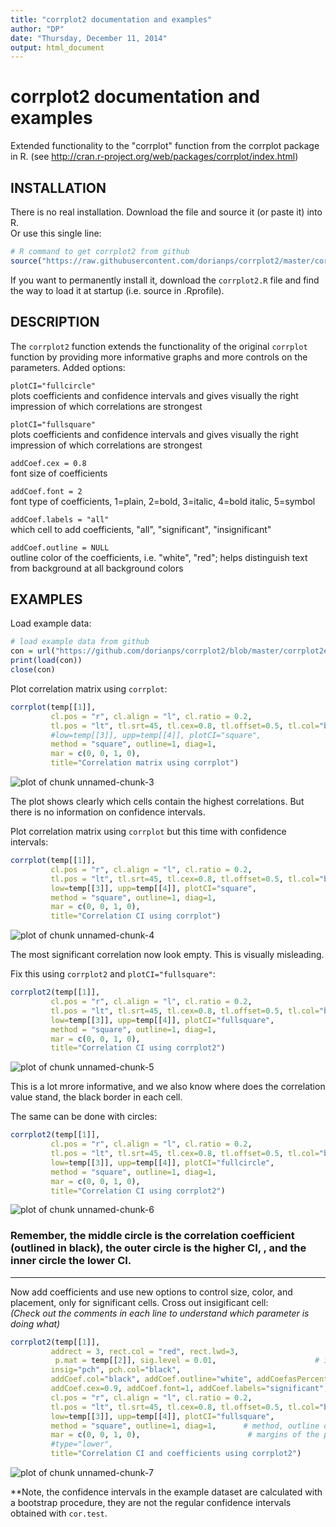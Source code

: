 ```yaml
---
title: "corrplot2 documentation and examples"
author: "DP"
date: "Thursday, December 11, 2014"
output: html_document
---
```

# corrplot2 documentation and examples
Extended functionality to the "corrplot" function from the corrplot package in R.
(see http://cran.r-project.org/web/packages/corrplot/index.html)  




## INSTALLATION  
There is no real installation. Download the file and source it (or paste it) into R.  
Or use this single line:

```r
# R command to get corrplot2 from github
source("https://raw.githubusercontent.com/dorianps/corrplot2/master/corrplot2.R")
```
If you want to permanently install it, download the `corrplot2.R` file and find the way to load it at startup (i.e. source in .Rprofile).




## DESCRIPTION  
The `corrplot2` function extends the functionality of the original `corrplot` function by providing more informative graphs and more controls on the parameters. Added options:  

`plotCI="fullcircle"`  
plots coefficients and confidence intervals and gives visually the right impression of which correlations are strongest  
  
`plotCI="fullsquare"`  
plots coefficients and confidence intervals and gives visually the right impression of which correlations are strongest  
  
`addCoef.cex = 0.8`  
font size of coefficients  

`addCoef.font = 2`  
font type of coefficients, 1=plain, 2=bold, 3=italic, 4=bold italic, 5=symbol  
  
`addCoef.labels = "all"`   
which cell to add coefficients, "all", "significant", "insignificant"  

`addCoef.outline = NULL`   
outline color of the coefficients, i.e. "white", "red"; helps distinguish text from background at all background colors  




## EXAMPLES  
Load example data:  

```r
# load example data from github
con = url("https://github.com/dorianps/corrplot2/blob/master/corrplot2example.Rdata?raw=true")
print(load(con))
close(con)
```


Plot correlation matrix using `corrplot`:   

```r
corrplot(temp[[1]], 
         cl.pos = "r", cl.align = "l", cl.ratio = 0.2,         
         tl.pos = "lt", tl.srt=45, tl.cex=0.8, tl.offset=0.5, tl.col="black",
         #low=temp[[3]], upp=temp[[4]], plotCI="square",
         method = "square", outline=1, diag=1,
         mar = c(0, 0, 1, 0),      
         title="Correlation matrix using corrplot")
```

![plot of chunk unnamed-chunk-3](figure/unnamed-chunk-3-1.png) 

The plot shows clearly which cells contain the highest correlations. But there is no information on confidence intervals.  
  
Plot correlation matrix using `corrplot` but this time with confidence intervals:   

```r
corrplot(temp[[1]], 
         cl.pos = "r", cl.align = "l", cl.ratio = 0.2,           
         tl.pos = "lt", tl.srt=45, tl.cex=0.8, tl.offset=0.5, tl.col="black",
         low=temp[[3]], upp=temp[[4]], plotCI="square",
         method = "square", outline=1, diag=1,
         mar = c(0, 0, 1, 0),        
         title="Correlation CI using corrplot")
```

![plot of chunk unnamed-chunk-4](figure/unnamed-chunk-4-1.png) 
  
The most significant correlation now look empty. This is visually misleading.  
  
Fix this using `corrplot2` and `plotCI="fullsquare"`:  
  

```r
corrplot2(temp[[1]], 
         cl.pos = "r", cl.align = "l", cl.ratio = 0.2,           
         tl.pos = "lt", tl.srt=45, tl.cex=0.8, tl.offset=0.5, tl.col="black",
         low=temp[[3]], upp=temp[[4]], plotCI="fullsquare",
         method = "square", outline=1, diag=1,
         mar = c(0, 0, 1, 0),        
         title="Correlation CI using corrplot2")
```

![plot of chunk unnamed-chunk-5](figure/unnamed-chunk-5-1.png) 
  
This is a lot mrore informative, and we also know where does the correlation value stand, the black border in each cell.  
  
The same can be done with circles:

```r
corrplot2(temp[[1]], 
         cl.pos = "r", cl.align = "l", cl.ratio = 0.2,           
         tl.pos = "lt", tl.srt=45, tl.cex=0.8, tl.offset=0.5, tl.col="black",
         low=temp[[3]], upp=temp[[4]], plotCI="fullcircle",
         method = "square", outline=1, diag=1,
         mar = c(0, 0, 1, 0),        
         title="Correlation CI using corrplot2")
```

![plot of chunk unnamed-chunk-6](figure/unnamed-chunk-6-1.png) 
  
  
###  Remember, the middle circle is the correlation coefficient (outlined in black), the outer circle is the higher CI, , and the inner circle the lower CI.
  
-------------------------------------------------------------------------------------  
  
Now add coefficients and use new options to control size, color, and placement, only for significant cells. Cross out insigificant cell:  
*(Check out the comments in each line to understand which parameter is doing what)*

```r
corrplot2(temp[[1]], 
         addrect = 3, rect.col = "red", rect.lwd=3,                        # rectangle around clusters if order="hclust"
          p.mat = temp[[2]], sig.level = 0.01,                      # insignificant crossouts
         insig="pch", pch.col="black",
         addCoef.col="black", addCoef.outline="white", addCoefasPercent=T, # add coefficients in plot
         addCoef.cex=0.9, addCoef.font=1, addCoef.labels="significant",    # other coefficient settings
         cl.pos = "r", cl.align = "l", cl.ratio = 0.2,                  # the settings of the legend on the side            
         tl.pos = "lt", tl.srt=45, tl.cex=0.8, tl.offset=0.5, tl.col="black",   # position and angle of variable names
         low=temp[[3]], upp=temp[[4]], plotCI="fullsquare",             # this is to create confidence interval graph
         method = "square", outline=1, diag=1,      # method, outline of squares, include or not diagonal
         mar = c(0, 0, 1, 0),                        # margins of the plot         
         #type="lower",
         title="Correlation CI and coefficients using corrplot2")
```

![plot of chunk unnamed-chunk-7](figure/unnamed-chunk-7-1.png) 
  
  
  
\*\*Note, the confidence intervals in the example dataset are calculated with a bootstrap procedure, they are not the regular confidence intervals obtained with `cor.test`.
